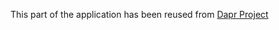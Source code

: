 This part of the application has been reused from [Dapr Project](https://github.com/dapr/kit/blob/main/logger)